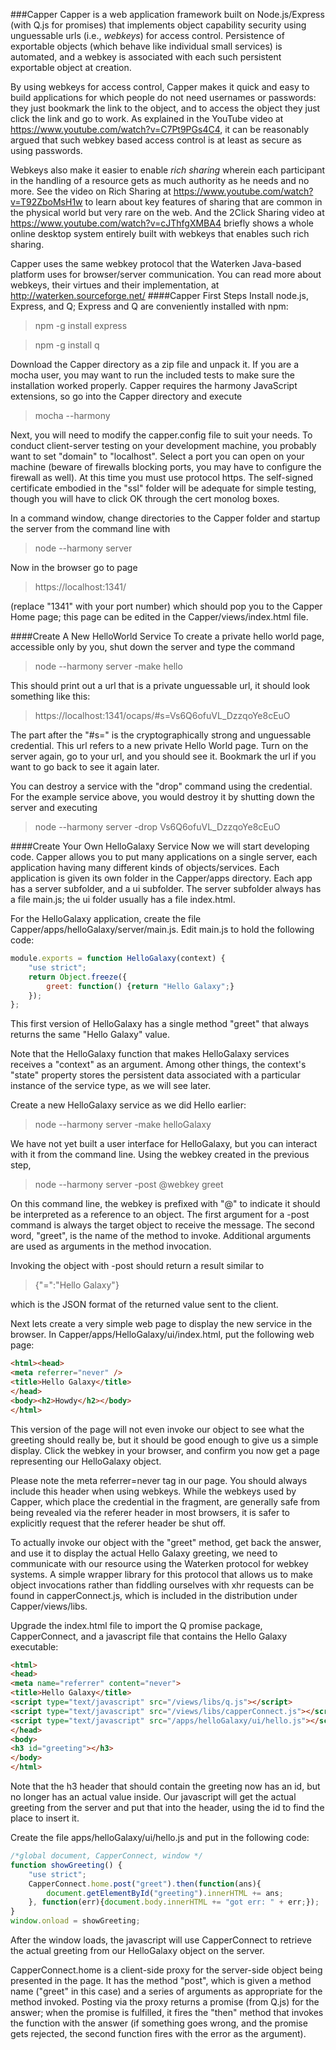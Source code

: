 ###Capper
Capper is a web application framework built on Node.js/Express (with Q.js for promises) that implements object capability security using unguessable urls (i.e., _webkeys_) for access control. Persistence of exportable objects (which behave like individual small services) is automated, and a webkey is associated with each such persistent exportable object at creation.

By using webkeys for access control, Capper makes it quick and easy to build applications for which people do not need usernames or passwords: they just bookmark the link to the object, and to access the object they just click the link and go to work. As explained in the YouTube video at https://www.youtube.com/watch?v=C7Pt9PGs4C4, it can be reasonably argued that such webkey based access control is at least as secure as using passwords. 

Webkeys also make it easier to enable _rich sharing_ wherein each participant in the handling of a resource gets as much authority as he needs and no more. See the video on Rich Sharing at https://www.youtube.com/watch?v=T92ZboMsH1w to learn about key features of sharing that are common in the physical world but very rare on the web. And the 2Click Sharing video at https://www.youtube.com/watch?v=cJThfgXMBA4 briefly shows a whole online desktop system entirely built with webkeys that enables such rich sharing.

Capper uses the same webkey protocol that the Waterken Java-based platform uses for browser/server communication. You can read more about webkeys, their virtues and their implementation, at http://waterken.sourceforge.net/
####Capper First Steps
Install node.js, Express, and Q; Express and Q are conveniently installed with npm:
>npm -g install express

>npm -g install q

Download the Capper directory as a zip file and unpack it. If you are a mocha user, you may want to run the included tests to make sure the installation worked properly. Capper requires the harmony JavaScript extensions, so go into the Capper directory and execute
>mocha --harmony

Next, you will need to modify the capper.config file to suit your needs. To conduct client-server testing on your development machine, you probably want to set "domain" to "localhost". Select a port you can open on your machine (beware of firewalls blocking ports, you may have to configure the firewall as well). At this time you must use protocol https. The self-signed certificate embodied in the "ssl" folder will be adequate for simple testing, though you will have to click OK through the cert monolog boxes.

In a command window, change directories to the Capper folder and startup the server from the command line with
>node --harmony server

Now in the browser go to page 
>https://localhost:1341/

(replace "1341" with your port number) which should pop you to the Capper Home page; this page can be edited in the Capper/views/index.html file.

####Create A New HelloWorld Service
To create a private hello world page, accessible only by you, shut down the server and type the command
>node --harmony server -make hello

This should print out a url that is a private unguessable url, it should look something like this:
>https://localhost:1341/ocaps/#s=Vs6Q6ofuVL_DzzqoYe8cEuO

The part after the "#s=" is the cryptographically strong and unguessable credential. This url refers to a new private Hello World page. Turn on the server again, go to your url, and you should see it. Bookmark the url if you want to go back to see it again later.

You can destroy a service with the "drop" command using the credential. For the example service above, you would destroy it by shutting down the server and executing
>node --harmony server -drop Vs6Q6ofuVL_DzzqoYe8cEuO

####Create Your Own HelloGalaxy Service
Now we will start developing code. Capper allows you to put many applications on a single server, each application having many different kinds of objects/services. Each application is given its own folder in the Capper/apps directory. Each app has a server subfolder, and a ui subfolder. The server subfolder always has a file main.js; the ui folder usually has a file index.html.

For the HelloGalaxy application, create the file Capper/apps/helloGalaxy/server/main.js. Edit main.js to hold the following code:

```javascript
module.exports = function HelloGalaxy(context) {
    "use strict";
    return Object.freeze({
        greet: function() {return "Hello Galaxy";}
    });
};
```

This first version of HelloGalaxy has a single method "greet" that always returns the same "Hello Galaxy" value. 

Note that the HelloGalaxy function that makes HelloGalaxy services receives a "context" as an argument. Among other things, the context's "state" property stores the persistent data associated with a particular instance of the service type, as we will see later.

Create a new HelloGalaxy service as we did Hello earlier:
>node --harmony server -make helloGalaxy

We have not yet built a user interface for HelloGalaxy, but you can interact with it from the command line. Using the webkey created in the previous step, 
>node --harmony server -post @webkey greet

On this command line, the webkey is prefixed with "@" to indicate it should be interpreted as a reference to an object. The first argument for a -post command is always the target object to receive the message. The second word, "greet", is the name of the method to invoke. Additional arguments are used as arguments in the method invocation. 

Invoking the object with -post should return a result similar to
>{"=":"Hello Galaxy"}

which is the JSON format of the returned value sent to the client.

Next lets create a very simple web page to display the new service in the browser. In Capper/apps/HelloGalaxy/ui/index.html, put the following web page:
```html
<html><head>
<meta referrer="never" />
<title>Hello Galaxy</title>
</head>
<body><h2>Howdy</h2></body>
</html>
```

This version of the page will not even invoke our object to see what the greeting should really be, but it should be good enough to give us a simple display. Click the webkey in your browser, and confirm you now get a page representing our HelloGalaxy object.

Please note the meta referrer=never tag in our page. You should always include this header when using webkeys. While the webkeys used by Capper, which place the credential in the fragment, are generally safe from being revealed via the referer header in most browsers, it is safer to explicitly request that the referer header be shut off.

To actually invoke our object with the "greet" method, get back the answer, and use it to display the actual Hello Galaxy greeting, we need to communicate with our resource using the Waterken protocol for webkey systems. A simple wrapper library for this protocol that allows us to make object invocations rather than fiddling ourselves with xhr requests can be found in capperConnect.js, which is included in the distribution under Capper/views/libs.

Upgrade the index.html file to import the Q promise package, CapperConnect, and a javascript file that contains the Hello Galaxy executable:
```html
<html>
<head>
<meta name="referrer" content="never">
<title>Hello Galaxy</title>
<script type="text/javascript" src="/views/libs/q.js"></script>
<script type="text/javascript" src="/views/libs/capperConnect.js"></script>
<script type="text/javascript" src="/apps/helloGalaxy/ui/hello.js"></script>
</head>
<body>
<h3 id="greeting"></h3>
</body>
</html>
```
Note that the h3 header that should contain the greeting now has an id, but no longer has an actual value inside. Our javascript will get the actual greeting from the server and put that into the header, using the id to find the place to insert it.

Create the file apps/helloGalaxy/ui/hello.js and put in the following code:

```javascript
/*global document, CapperConnect, window */
function showGreeting() {
    "use strict";
    CapperConnect.home.post("greet").then(function(ans){
        document.getElementById("greeting").innerHTML += ans;
    }, function(err){document.body.innerHTML += "got err: " + err;});
}
window.onload = showGreeting;
```
After the window loads, the javascript will use CapperConnect to retrieve the actual greeting from our HelloGalaxy object on the server.

CapperConnect.home is a client-side proxy for the server-side object being presented in the page. It has the method "post", which is given a method name ("greet" in this case) and a series of arguments as appropriate for the method invoked. Posting via the proxy returns a promise (from Q.js) for the answer; when the promise is fulfilled, it fires the "then" method that invokes the function with the answer (if something goes wrong, and the promise gets rejected, the second function fires with the error as the argument).  

